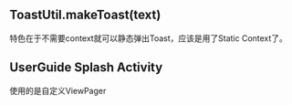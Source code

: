 ## ToastUtil.makeToast(text)
特色在于不需要context就可以静态弹出Toast，应该是用了Static Context了。

## UserGuide Splash Activity
使用的是自定义ViewPager

